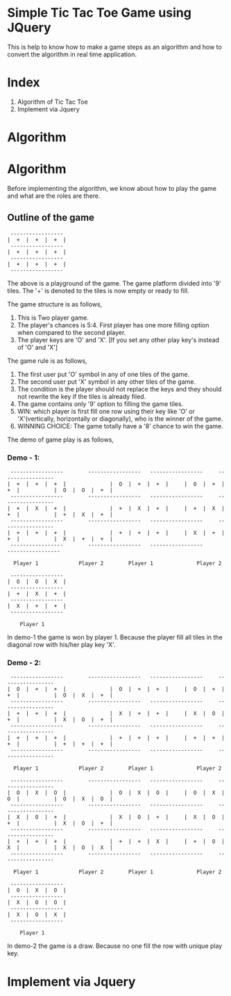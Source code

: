 # Simple Tic Tac Toe Game using JQuery

This is help to know how to make a game steps as an algorithm and how to convert the algorithm in real time application.

# Index

1. Algorithm of Tic Tac Toe
2. Implement via Jquery

# Algorithm

# Algorithm

Before implementing the algorithm, we know about how to play the game and what are the roles are there.

## Outline of the game

```
 -----------------
|  +  |  +  |  +  |
 -----------------
|  +  |  +  |  +  |
 -----------------
|  +  |  +  |  +  |
 -----------------
```

The above is a playground of the game. The game platform divided into '9' tiles. The '+' is denoted to the tiles is now empty or ready to fill.

The game structure is as follows,

1. This is Two player game.
2. The player's chances is 5:4. First player has one more filling option when compared to the second player.
3. The player keys are 'O' and 'X'. [If you set any other play key's instead of 'O' and 'X']

The game rule is as follows,

1. The first user put 'O' symbol in any of one tiles of the game.
2. The second user put 'X' symbol in any other tiles of the game. 
3. The condition is the player should not replace the keys and they should not rewrite the key if the tiles is already filed.
4. The game contains only '9' option to filling the game tiles.
5. WIN: which player is first fill one row using their key like 'O' or 'X'(vertically, horizontally or diagonally), who is the winner of the game.
6. WINNING CHOICE: The game totally have a '8' chance to win the game.

The demo of game play is as follows,

### Demo - 1:

```
 -----------------		  -----------------	  -----------------	   	-----------------
|  +  |  +  |  +  |              |  O  |  +  |  +  |     |  O  |  +  |  +  |           |  O  |  O  |  +  |
 -----------------		  -----------------	  -----------------	   	-----------------
|  +  |  X  |  +  |              |  +  |  X  |  +  |     |  +  |  X  |  +  |           |  +  |  X  |  +  |
 -----------------		  -----------------	  -----------------	   	-----------------
|  +  |  +  |  +  |              |  +  |  +  |  +  |     |  X  |  +  |  +  |           |  X  |  +  |  +  |
 -----------------		  -----------------	  -----------------	        -----------------

  Player 1			   Player 2	 	   Player 1		         Player 2
```

```
 -----------------
|  O  |  O  |  X  |
 -----------------
|  +  |  X  |  +  |
 -----------------
|  X  |  +  |  +  |
 -----------------

 	Player 1
```

In demo-1 the game is won by player 1. Because the player fill all tiles in the diagonal row with his/her play key 'X'.

### Demo - 2:

```
 -----------------		  -----------------	  -----------------	   	-----------------
|  O  |  +  |  +  |              |  O  |  +  |  +  |     |  O  |  +  |  +  |           |  O  |  X  |  +  |
 -----------------		  -----------------	  -----------------	   	-----------------
|  +  |  +  |  +  |              |  X  |  +  |  +  |     |  X  |  O  |  +  |           |  X  |  O  |  +  |
 -----------------		  -----------------	  -----------------	   	-----------------
|  +  |  +  |  +  |              |  +  |  +  |  +  |     |  +  |  +  |  +  |           |  +  |  +  |  +  |
 -----------------		  -----------------	  -----------------	   	-----------------

  Player 1			   Player 2	 	   Player 1		         Player 2
```

```
 -----------------		  -----------------	  -----------------	   	-----------------
|  O  |  X  |  O  |              |  O  |  X  |  O  |     |  O  |  X  |  O  |           |  O  |  X  |  O  |
 -----------------		  -----------------	  -----------------	   	-----------------
|  X  |  O  |  +  |              |  X  |  O  |  +  |     |  X  |  O  |  +  |           |  X  |  O  |  +  |
 -----------------		  -----------------	  -----------------	   	-----------------
|  +  |  +  |  +  |              |  +  |  +  |  X  |     |  +  |  O  |  X  |           |  X  |  O  |  X  |
 -----------------		  -----------------	  -----------------	   	-----------------

  Player 1			   Player 2	 	   Player 1		         Player 2
```

```
 -----------------
|  O  |  X  |  O  |
 -----------------
|  X  |  O  |  O  |
 -----------------
|  X  |  O  |  X  |
 -----------------

 	Player 1
```

In demo-2 the game is a draw. Because no one fill the row with unique play key.

# Implement via Jquery
